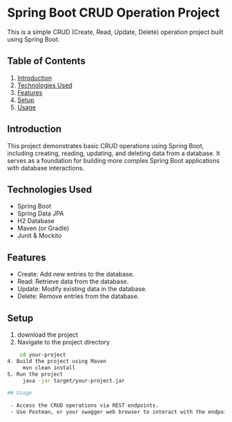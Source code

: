 # Spring Boot CRUD Operation Project

This is a simple CRUD (Create, Read, Update, Delete) operation project built using Spring Boot.

## Table of Contents

1. [Introduction](#introduction)
2. [Technologies Used](#technologies-used)
3. [Features](#features)
4. [Setup](#setup)
5. [Usage](#usage)


## Introduction

This project demonstrates basic CRUD operations using Spring Boot, including creating, reading, updating, and deleting data from a database. It serves as a foundation for building more complex Spring Boot applications with database interactions.

## Technologies Used

- Spring Boot
- Spring Data JPA  
- H2 Database 
- Maven (or Gradle)
- Junit & Mockito

## Features

- Create: Add new entries to the database.
- Read: Retrieve data from the database.
- Update: Modify existing data in the database.
- Delete: Remove entries from the database.

## Setup

1. download the project
2. Navigate to the project directory
 ```bash
     cd your-project
4. Build the project using Maven
      mvn clean install
5. Run the project
      java -jar target/your-project.jar

## Usage

  - Access the CRUD operations via REST endpoints.
  - Use Postman, or your swagger web browser to interact with the endpoints.

         
